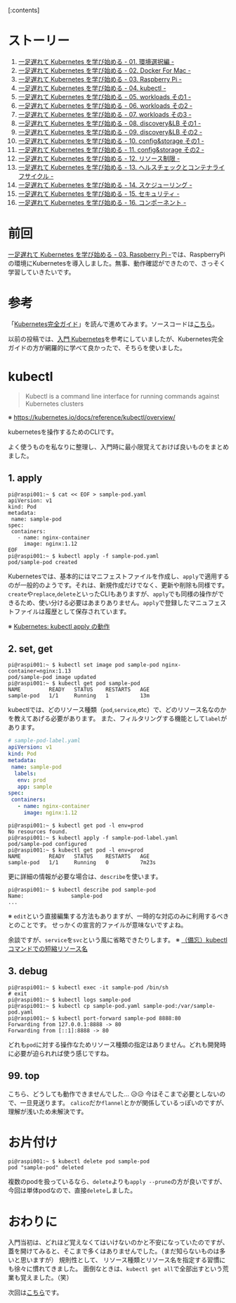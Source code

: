 <!-- 
title: 一足遅れて Kubernetes を学び始める - 04. kubectl -
date: 2019-05-02T00:00:00+09:00
draft: false
description: 
image: 
icon: 😎
-->

[:contents]

# ストーリー
1. [一足遅れて Kubernetes を学び始める - 01. 環境選択編 -](BASE_URL/blog/contents/start_the_learning_kubernetes_01)
1. [一足遅れて Kubernetes を学び始める - 02. Docker For Mac -](BASE_URL/blog/contents/start_the_learning_kubernetes_02)
1. [一足遅れて Kubernetes を学び始める - 03. Raspberry Pi -](BASE_URL/blog/contents/start_the_learning_kubernetes_03)
1. [一足遅れて Kubernetes を学び始める - 04. kubectl -](BASE_URL/blog/contents/start_the_learning_kubernetes_04)
1. [一足遅れて Kubernetes を学び始める - 05. workloads その1 -](BASE_URL/blog/contents/start_the_learning_kubernetes_05)
1. [一足遅れて Kubernetes を学び始める - 06. workloads その2 -](BASE_URL/blog/contents/start_the_learning_kubernetes_06)
1. [一足遅れて Kubernetes を学び始める - 07. workloads その3 -](BASE_URL/blog/contents/start_the_learning_kubernetes_07)
1. [一足遅れて Kubernetes を学び始める - 08. discovery&LB その1 -](BASE_URL/blog/contents/start_the_learning_kubernetes_08)
1. [一足遅れて Kubernetes を学び始める - 09. discovery&LB その2 -](BASE_URL/blog/contents/start_the_learning_kubernetes_09)
1. [一足遅れて Kubernetes を学び始める - 10. config&storage その1 -](BASE_URL/blog/contents/start_the_learning_kubernetes_10)
1. [一足遅れて Kubernetes を学び始める - 11. config&storage その2 -](BASE_URL/blog/contents/start_the_learning_kubernetes_11)
1. [一足遅れて Kubernetes を学び始める - 12. リソース制限 -](BASE_URL/blog/contents/start_the_learning_kubernetes_12)
1. [一足遅れて Kubernetes を学び始める - 13. ヘルスチェックとコンテナライフサイクル -](BASE_URL/blog/contents/start_the_learning_kubernetes_13)
1. [一足遅れて Kubernetes を学び始める - 14. スケジューリング -](BASE_URL/blog/contents/start_the_learning_kubernetes_14)
1. [一足遅れて Kubernetes を学び始める - 15. セキュリティ -](BASE_URL/blog/contents/start_the_learning_kubernetes_15)
1. [一足遅れて Kubernetes を学び始める - 16. コンポーネント -](BASE_URL/blog/contents/start_the_learning_kubernetes_16)

# 前回
[一足遅れて Kubernetes を学び始める - 03. Raspberry Pi -](BASE_URL/blog/contents/start_the_learning_kubernetes_03)では、RaspberryPiの環境にKubernetesを導入しました。無事、動作確認ができたので、さっそく学習していきたいです。

# 参考
「[Kubernetes完全ガイド](https://www.amazon.co.jp/Kubernetes%E5%AE%8C%E5%85%A8%E3%82%AC%E3%82%A4%E3%83%89-impress-top-gear-%E9%9D%92%E5%B1%B1/dp/4295004804/)」を読んで進めてみます。ソースコードは[こちら](https://github.com/MasayaAoyama/kubernetes-perfect-guide)。

以前の投稿では、[入門 Kubernetes](https://www.amazon.co.jp/%E5%85%A5%E9%96%80-Kubernetes-Kelsey-Hightower/dp/4873118409/)を参考にしていましたが、Kubernetes完全ガイドの方が網羅的に学べて良かったで、そちらを使いました。

# kubectl

> Kubectl is a command line interface for running commands against Kubernetes clusters

※ https://kubernetes.io/docs/reference/kubectl/overview/

kubernetesを操作するためのCLIです。

よく使うものを私なりに整理し、入門時に最小限覚えておけば良いものをまとめました。

## 1. apply

```shell
pi@raspi001:~ $ cat << EOF > sample-pod.yaml
apiVersion: v1
kind: Pod
metadata:
 name: sample-pod
spec:
 containers:
   - name: nginx-container
     image: nginx:1.12
EOF
pi@raspi001:~ $ kubectl apply -f sample-pod.yaml
pod/sample-pod created
```

Kubernetesでは、基本的にはマニフェストファイルを作成し、`apply`で適用するのが一般的のようです。それは、新規作成だけでなく、更新や削除も同様です。`create`や`replace`,`delete`といったCLIもありますが、`apply`でも同様の操作ができるため、使い分ける必要はあまりありません。`apply`で登録したマニュフェストファイルは履歴として保存されています。

※ [Kubernetes: kubectl apply の動作](https://qiita.com/tkusumi/items/0bf5417c865ef716b221)

## 2. set, get

```shell
pi@raspi001:~ $ kubectl set image pod sample-pod nginx-container=nginx:1.13
pod/sample-pod image updated
pi@raspi001:~ $ kubectl get pod sample-pod
NAME         READY   STATUS    RESTARTS   AGE
sample-pod   1/1     Running   1          13m
```

kubectlでは、どのリソース種類（`pod`,`service`,etc）で、どのリソース名なのかを教えてあげる必要があります。
また、フィルタリングする機能として`label`があります。

```yaml
# sample-pod-label.yaml
apiVersion: v1
kind: Pod
metadata:
 name: sample-pod
  labels:
   env: prod
   app: sample
spec:
 containers:
   - name: nginx-container
     image: nginx:1.12
```

```shell
pi@raspi001:~ $ kubectl get pod -l env=prod
No resources found.
pi@raspi001:~ $ kubectl apply -f sample-pod-label.yaml
pod/sample-pod configured
pi@raspi001:~ $ kubectl get pod -l env=prod
NAME         READY   STATUS    RESTARTS   AGE
sample-pod   1/1     Running   0          7m23s
```

更に詳細の情報が必要な場合は、`describe`を使います。

```shell
pi@raspi001:~ $ kubectl describe pod sample-pod
Name:               sample-pod
...
```

※ `edit`という直接編集する方法もありますが、一時的な対応のみに利用するべきとのことです。
せっかくの宣言的ファイルが意味ないですよね。

余談ですが、`service`を`svc`という風に省略できたりします。
※ [（備忘）kubectl コマンドでの短縮リソース名](https://qiita.com/nagase/items/3b8f905f432abba15b5a)

## 3. debug

```shell
pi@raspi001:~ $ kubectl exec -it sample-pod /bin/sh
# exit
pi@raspi001:~ $ kubectl logs sample-pod
pi@raspi001:~ $ kubectl cp sample-pod.yaml sample-pod:/var/sample-pod.yaml
pi@raspi001:~ $ kubectl port-forward sample-pod 8888:80
Forwarding from 127.0.0.1:8888 -> 80
Forwarding from [::1]:8888 -> 80
```

どれも`pod`に対する操作なためリソース種類の指定はありません。どれも開発時に必要が迫られれば使う感じですね。

## 99. top
こちら、どうしても動作できませんでした... 😥😥
今はそこまで必要としないので、一旦見送ります。
`calico`だか`flannel`とかが関係しているっぽいのですが、理解が浅いため未解決です。

# お片付け

```shell
pi@raspi001:~ $ kubectl delete pod sample-pod
pod "sample-pod" deleted
```

複数のpodを扱っているなら、`delete`よりも`apply --prune`の方が良いですが、今回は単体podなので、直接`delete`しました。

# おわりに
入門当初は、どれほど覚えなくてはいけないのかと不安になっていたのですが、
蓋を開けてみると、そこまで多くはありませんでした。（まだ知らないものは多いと思いますが）
規則性として、 リソース種類とリソース名を指定する習慣にも徐々に慣れてきました。
面倒なときは、`kubectl get all`で全部出すという荒業も覚えました。（笑）

次回は[こちら](BASE_URL/blog/contents/start_the_learning_kubernetes_05)です。
